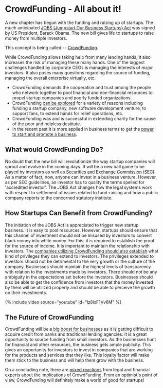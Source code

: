 # CrowdFunding - All about it!

A new chapter has begun with the funding and raising up of startups. The much anticipated <a href="/2012/tech-startups-get-much-needed-funding-boost-with-jobs-act/">JOBS (Jumpstart Our Business Startups) Act</a> was signed by US President, Barack Obama. The new bill gives life to startups to raise money from multiple investors. 

This concept is being called -- <a href="http://en.wikipedia.org/wiki/Crowd_funding">CrowdFunding</a>.

While CrowdFunding allows taking help from many lending hands, it also increases the risk of managing these many hands. One of the biggest challenges handled by corporate CEOs is managing the interests of major investors. It also poses many questions regarding the source of funding, managing the overall enterprise virtually, etc.

- CrowdFunding demands the cooperation and trust among the people who network together to pool financial and non-financial resources to propel startup companies and poorly funded organizations.
- CrowdFunding <a href="http://www.stuff.co.nz/dominion-post/business/6726995/Artists-go-to-the-crowd-for-money">can be explored</a> for a variety of reasons including funding a startup company, new software development venture, to support fans, to extend hands for relief operations, etc.
- CrowdFunding was and is successful in extending charity for the cause of the poor and helpless destitute.
- In the recent past it is more applied in business terms to get the <a href="http://www.huffingtonpost.com/connie-evans/jobs-act-crowdfunding-int_b_1408598.html">power to start and promote a business</a>. 

## What would CrowdFunding Do?

No doubt that the new bill will revolutionize the way startup companies will sprout and evolve in the coming days. It will be a new ball game to be played by investors as well as <a href="http://www.forbes.com/sites/deborahljacobs/2012/04/11/got-issues-with-crowdfunding-the-sec-wants-to-know/">Securities and Exchange Commission (SEC)</a>. As a matter of fact, now, anyone can invest in a business venture. However, as per SEC guidelines, an investor has to quality the terms spelled for 'accredited investor'. The JOBS Act changes how the legal systems work with respect to settlement of issues related to fund-raising and how a public company reports to the concerned statutory institute. 

## How Startups Can Benefit from CrowdFunding?

The initiation of the JOBS Act is appreciated to trigger new startup business. It is easy to pool resources. However, startups should ensure that this channel of investment should not be misused by investors to convert black money into white money. For this, it is required to establish the proof for the source of income. It is important to maintain the relationship with investors. The <a href="http://www.crowdsourcing.org/video/columbia-students-take-advantage-of-crowdfunding-sites-/13239">companies utilizing CrowdFunding should also establish</a> what kind of privileges they can extend to investors. The privileges extended to investors should not be detrimental to the very growth or the culture of the company. Businesses should maintain the highest levels of transparency with relation to the investments made by investors. There should not be any ambiguity in the expectations set before the investors. Businesses should also be able to get the confidence from investors that the money invested by them will be utilized properly and should be able to perceive the growth on their investments.

{% include video source="youtube" id="lz8lxF1Vv6M" %}

## The Future of CrowdFunding

CrowdFunding will be a <a href="http://communities.ic.org/articles/1484/Crowdfunding">big boost for businesses</a> as it is getting difficult to acquire credit from banks and traditional lending agencies. It is a great opportunity to source funding from small investors. As the businesses hunt for financial and other resources, the business gets ample publicity. This gives an opportunity for investors to invest in companies that are working for the products and services that they like. This loyalty factor will make them stick to the business and will help them grow with the business. 

On a concluding note, there are <a href="http://www.forbes.com/sites/toddhixon/2012/04/04/is-crowdfunding-a-boon-or-a-disaster/">mixed reactions</a> from legal and financial experts about the implications of CrowdFunding. From an optimist's point of view, CrowdFunding will definitely make a world of good for startups!